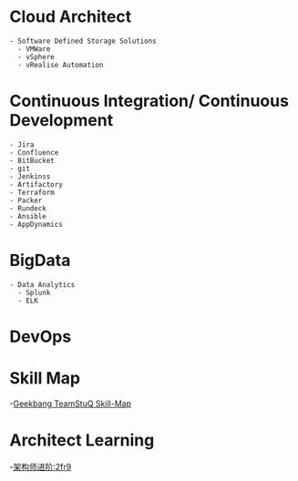 # Cloud Architect
    - Software Defined Storage Solutions
      - VMWare
      - vSphere
      - vRealise Automation
      
# Continuous Integration/ Continuous Development

    - Jira
    - Confluence
    - BitBucket
    - git
    - Jenkinss
    - Artifactory
    - Terraform
    - Packer
    - Rundeck
    - Ansible
    - AppDynamics
    
# BigData

    - Data Analytics
      - Splunk
      - ELK
      
# DevOps

# Skill Map
  
  -[Geekbang TeamStuQ Skill-Map](https://github.com/TeamStuQ/skill-map)
  
# Architect Learning
  -[架构师进阶:2fr9](https://pan.baidu.com/s/15sAbuCBTeLFI-FvfdT26Ig)

